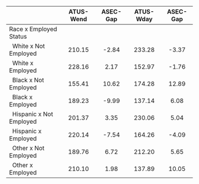 
|                      |    ATUS-Wend |     ASEC-Gap |    ATUS-Wday |     ASEC-Gap |
| -------------------- | :----------: | :----------: | :----------: | :----------: |
| Race x Employed Status |              |              |              |              |
| &nbsp;&nbsp;White x Not Employed |       210.15 |        -2.84 |       233.28 |        -3.37 |
| &nbsp;&nbsp;White x Employed |       228.16 |         2.17 |       152.97 |        -1.76 |
| &nbsp;&nbsp;Black x Not Employed |       155.41 |        10.62 |       174.28 |        12.89 |
| &nbsp;&nbsp;Black x Employed |       189.23 |        -9.99 |       137.14 |         6.08 |
| &nbsp;&nbsp;Hispanic x Not Employed |       201.37 |         3.35 |       230.06 |         5.04 |
| &nbsp;&nbsp;Hispanic x Employed |       220.14 |        -7.54 |       164.26 |        -4.09 |
| &nbsp;&nbsp;Other x Not Employed |       189.76 |         6.72 |       212.20 |         5.65 |
| &nbsp;&nbsp;Other x Employed |       210.10 |         1.98 |       137.89 |        10.05 |

